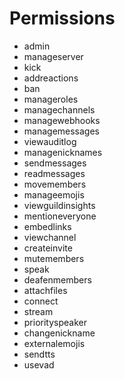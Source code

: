# Permissions

* admin
* manageserver
* kick
* addreactions
* ban
* manageroles
* managechannels
* managewebhooks
* managemessages
* viewauditlog
* managenicknames
* sendmessages
* readmessages
* movemembers
* manageemojis
* viewguildinsights
* mentioneveryone
* embedlinks
* viewchannel
* createinvite
* mutemembers
* speak
* deafenmembers
* attachfiles
* connect
* stream
* priorityspeaker
* changenickname
* externalemojis
* sendtts
* usevad

